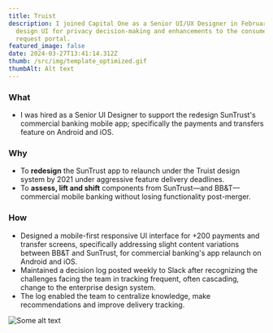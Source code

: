 ```yaml
---
title: Truist
description: I joined Capital One as a Senior UI/UX Designer in February 2021 to
  design UI for privacy decision-making and enhancements to the consumer data
  request portal.
featured_image: false
date: 2024-03-27T13:41:14.312Z
thumb: /src/img/template_optimized.gif
thumbAlt: Alt text
---
```

### What

- I was hired as a Senior UI Designer to support the redesign SunTrust's commercial banking mobile app; specifically the payments and transfers feature on Android and iOS.

### Why

- To **redesign** the SunTrust app to relaunch under the Truist design system by 2021 under aggressive feature delivery deadlines.
- To **assess, lift and shift** components from SunTrust—and BB&T—commercial mobile banking without losing functionality post-merger.

### How
- Designed a mobile-first responsive UI interface for +200 payments and transfer screens, specifically addressing slight content variations between BB&T and SunTrust, for commercial banking's app relaunch on Android and iOS. 
- Maintained a decision log posted weekly to Slack after recognizing the challenges facing the team in tracking frequent, often cascading, change to the enterprise design system. 
- The log enabled the team to centralize knowledge, make recommendations and improve delivery tracking.

![Some alt text](./img/template_optimized.gif)
